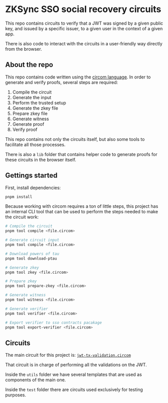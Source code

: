 # ZKSync SSO social recovery circuits

This repo contains circuits to verify that a JWT was signed by a given public
key, and issued by a specific issuer, to a given user in the context of a given
app.

There is also code to interact with the circuits in a user-friendly way directly
from the browser.

## About the repo

This repo contains code written using the
[circom language](https://docs.circom.io/). In order to generate and verify
proofs, several steps are required:

1. Compile the circuit
2. Generate the input
3. Perform the trusted setup
4. Generate the zkey file
5. Prepare zkey file
6. Generate witness
7. Generate proof
8. Verify proof

This repo contains not only the circuits itself, but also some tools to
facilitate all those processes.

There is also a `lib` folder that contains helper code to generate proofs for
these circuits in the browser itself.

## Gettings started

First, install dependencies:

```bash
pnpm install
```

Because working with circom requires a ton of little steps, this project has an
internal CLI tool that can be used to perform the steps needed to make the
circuit work:

```bash
# Compile the circuit
pnpm tool compile <file.circom>

# Generate circuit input
pnpm tool compile <file.circom>

# Download powers of tau
pnpm tool download-ptau

# Generate zkey
pnpm tool zkey <file.circom>

# Prepare zkey
pnpm tool prepare-zkey <file.circom>

# Generate witness
pnpm tool witness <file.circom>

# Generate verifier
pnpm tool verifier <file.circom>

# Export verifier to sso contracts pacakage
pnpm tool export-verifier <file.circom>
```

## Circuits

The main circuit for this project is:
[`jwt-tx-validation.circom`](./jwt-tx-validation.circom)

That circuit is in charge of performing all the validations on the JWT.

Inside the `utils` folder we have several templates that are used as components
of the main one.

Inside the `test` folder there are circuits used exclusively for testing
purposes.
